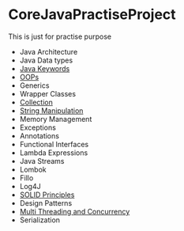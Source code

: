 # CoreJavaPractiseProject

This is just for practise purpose

* Java Architecture
* Java Data types
* [Java Keywords](src/com/keywords/KEYWORDS.MD)
* [OOPs](src/com/oops/OOPS.MD)
* Generics
* Wrapper Classes
* [Collection](src/com/collection/COLLECTION.MD)
* [String Manipulation](src/com/string/STRING_MANIPULATION.MD)
* Memory Management
* Exceptions
* Annotations 
* Functional Interfaces 
* Lambda Expressions 
* Java Streams 
* Lombok 
* Fillo 
* Log4J 
* [SOLID Principles](src/com/solidprinciples/SOLID_PRINCIPLES.MD)
* Design Patterns 
* [Multi Threading and Concurrency](src/com/multithreading/MULTITHREADING.MD)
* Serialization 
